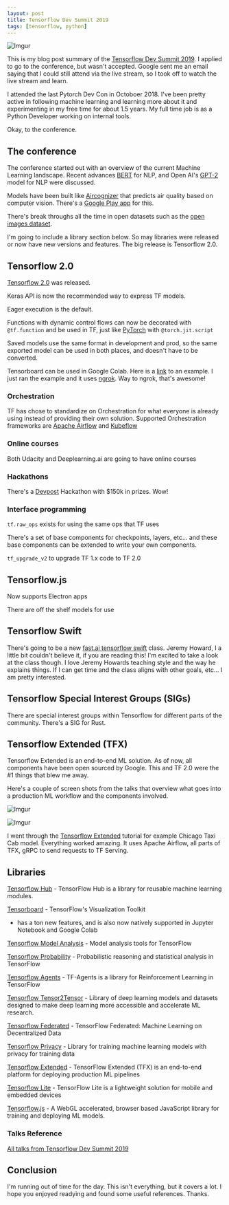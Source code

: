 ```yaml
---
layout: post
title: Tensorflow Dev Summit 2019
tags: [tensorflow, python]
---
```


![Imgur](https://i.imgur.com/Y2avwJV.png)

This is my blog post summary of the [Tensorflow Dev Summit 2019](https://www.tensorflow.org/dev-summit). I applied to go to the conference, but wasn't accepted. Google sent me an email saying that I could still attend via the live stream, so I took off to watch the live stream and learn.

I attended the last Pytorch Dev Con in Octoboer 2018. I've been pretty active in following machine learning and learning more about it and experimenting in my free time for about 1.5 years. My full time job is as a Python Developer working on internal tools.

Okay, to the conference.

## The conference

The conference started out with an overview of the current Machine Learning landscape. Recent advances [BERT](https://github.com/google-research/bert) for NLP, and Open AI's [GPT-2](https://blog.openai.com/better-language-models/) model for NLP were discussed.

Models have been built like [Aircognizer](https://medium.com/tensorflow/air-cognizer-predicting-air-quality-with-tensorflow-lite-942466b3d02e) that predicts air quality based on computer vision. There's a [Google Play app](https://play.google.com/store/apps/details?id=com.bvpiee.com.airmirror&hl=en_US) for this.

There's break throughs all the time in open datasets such as the [open images dataset](https://storage.googleapis.com/openimages/web/index.html).

I'm going to include a library section below. So may libraries were released or now have new versions and features. The big release is Tensorflow 2.0.

## Tensorflow 2.0

[Tensorflow 2.0](https://www.tensorflow.org/alpha) was released.

Keras API is now the recommended way to express TF models.

Eager execution is the default.

Functions with dynamic control flows can now be decorated with `@tf.function` and be used in TF, just like [PyTorch](https://pytorch.org/docs/stable/jit.html) with `@torch.jit.script`

Saved models use the same format in development and prod, so the same exported model can be used in both places, and doesn't have to be converted.

Tensorboard can be used in Google Colab. Here is a [link](https://colab.research.google.com/github/google/dopamine/blob/master/dopamine/colab/tensorboard.ipynb#scrollTo=KS3rXKgsjiiY) to an example. I just ran the example and it uses [ngrok](https://ngrok.com/). Way to ngrok, that's awesome!

### Orchestration

TF has chose to standardize on Orchestration for what everyone is already using instead of providing their own solution. Supported Orchestration frameworks are [Apache Airflow](https://airflow.apache.org/) and [Kubeflow](https://www.kubeflow.org/)

### Online courses

Both Udacity and Deeplearning.ai are going to have online courses

### Hackathons

There's a [Devpost](https://tensorflow.devpost.com/) Hackathon with $150k in prizes. Wow!

### Interface programming

`tf.raw_ops` exists for using the same ops that TF uses

There's a set of base components for checkpoints, layers, etc... and these base components can be extended to write your own components.

`tf_upgrade_v2` to upgrade TF 1.x code to TF 2.0

## Tensorflow.js

Now supports Electron apps

There are off the shelf models for use

## Tensorflow Swift

There's going to be a new [fast.ai tensorflow swift](https://www.fast.ai/2019/03/06/fastai-swift/) class. Jeremy Howard, I a little bit couldn't believe it, if you are reading this! I'm excited to take a look at the class though. I love Jeremy Howards teaching style and the way he explains things. If I can get time and the class aligns with other goals, etc... I am pretty interested.

## Tensorflow Special Interest Groups (SIGs)

There are special interest groups within Tensorflow for different parts of the community. There's a SIG for Rust.

## Tensorflow Extended (TFX)

Tensorflow Extended is an end-to-end ML solution. As of now, all components have been open sourced by Google. This and TF 2.0 were the #1 things that blew me away.

Here's a couple of screen shots from the talks that overview what goes into a production ML workflow and the components involved.

![Imgur](https://i.imgur.com/XzpYIF5.png)

![Imgur](https://i.imgur.com/hnWCK6x.png)

I went through the [Tensorflow Extended](https://www.tensorflow.org/tfx) tutorial for example Chicago Taxi Cab model. Everything worked amazing. It uses Apache Airflow, all parts of TFX, gRPC to send requests to TF Serving.

## Libraries

[Tensorflow Hub](https://www.tensorflow.org/hub) - TensorFlow Hub is a library for reusable machine learning modules.

[Tensorboard](https://github.com/tensorflow/tensorboard) - TensorFlow's Visualization Toolkit

- has a ton new features, and is also now natively supported in Jupyter Notebook and Google Colab

[Tensorflow Model Analysis](https://github.com/tensorflow/model-analysis) - Model analysis tools for TensorFlow

[Tensorflow Probability](https://github.com/tensorflow/probability) - Probabilistic reasoning and statistical analysis in TensorFlow

[Tensorflow Agents](https://github.com/tensorflow/agents) - TF-Agents is a library for Reinforcement Learning in TensorFlow

[Tensorflow Tensor2Tensor](https://github.com/tensorflow/tensor2tensor) - Library of deep learning models and datasets designed to make deep learning more accessible and accelerate ML research.

[Tensorflow Federated](https://www.tensorflow.org/federated) - TensorFlow Federated: Machine Learning on Decentralized Data

[Tensorflow Privacy](https://github.com/tensorflow/privacy) - Library for training machine learning models with privacy for training data

[Tensorflow Extended](https://www.tensorflow.org/tfx) - TensorFlow Extended (TFX) is an end-to-end platform for deploying production ML pipelines

[Tensorflow Lite](https://www.tensorflow.org/lite) - TensorFlow Lite is a lightweight solution for mobile and embedded devices

[Tensorflow.js](https://www.tensorflow.org/js) - A WebGL accelerated, browser based JavaScript library for training and deploying ML models.

### Talks Reference

[All talks from Tensorflow Dev Summit 2019](https://www.youtube.com/playlist?list=PLQY2H8rRoyvzoUYI26kHmKSJBedn3SQuB)

## Conclusion

I'm running out of time for the day. This isn't everything, but it covers a lot. I hope you enjoyed readying and found some useful references. Thanks.
